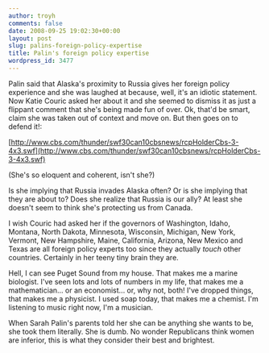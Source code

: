 ```yaml
---
author: troyh
comments: false
date: 2008-09-25 19:02:30+00:00
layout: post
slug: palins-foreign-policy-expertise
title: Palin's foreign policy expertise
wordpress_id: 3477
---
```


Palin said that Alaska's proximity to Russia gives her foreign policy experience and she was laughed at because, well, it's an idiotic statement. Now Katie Couric asked her about it and she seemed to dismiss it as just a flippant comment that she's being made fun of over. Ok, that'd be smart, claim she was taken out of context and move on. But then goes on to defend it!:

[http://www.cbs.com/thunder/swf30can10cbsnews/rcpHolderCbs-3-4x3.swf](http://www.cbs.com/thunder/swf30can10cbsnews/rcpHolderCbs-3-4x3.swf)

(She's so eloquent and coherent, isn't she?)

Is she implying that Russia invades Alaska often? Or is she implying that they are about to? Does she realize that Russia is our ally? At least she doesn't seem to think she's protecting us from Canada.

I wish Couric had asked her if the governors of Washington, Idaho, Montana, North Dakota, Minnesota, Wisconsin, Michigan, New York, Vermont, New Hampshire, Maine, California, Arizona, New Mexico and Texas are all foreign policy experts too since they actually _touch_ other countries. Certainly in her teeny tiny brain they are.

Hell, I can see Puget Sound from my house. That makes me a marine biologist. I've seen lots and lots of numbers in my life, that makes me a mathematician... or an economist... or, why not, both! I've dropped things, that makes me a physicist. I used soap today, that makes me a chemist. I'm listening to music right now, I'm a musician.

When Sarah Palin's parents told her she can be anything she wants to be, she took them literally. She is dumb. No wonder Republicans think women are inferior, this is what they consider their best and brightest.
